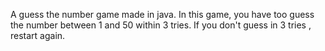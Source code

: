 A guess the number game made in java. In this game, you have too guess the number between 1 and 50 within 3 tries. If you don't guess in 3 tries , restart again.
